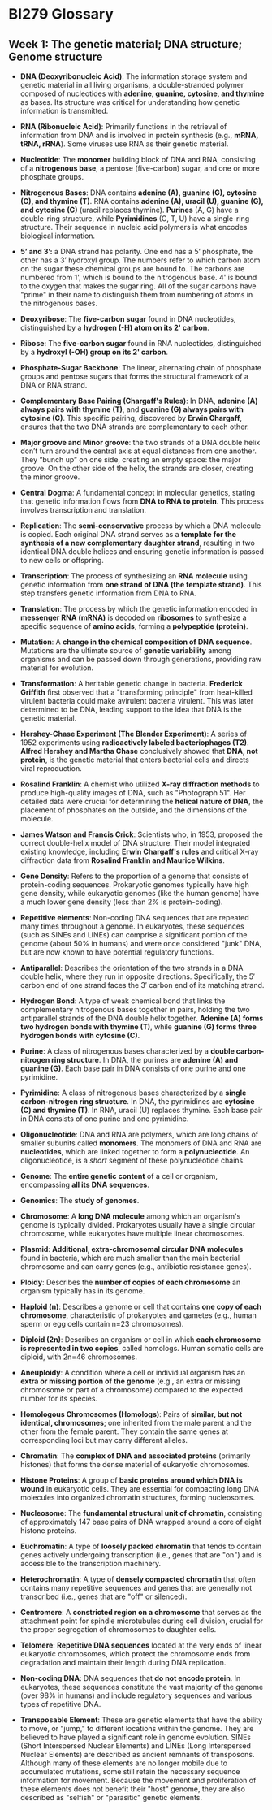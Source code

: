 # BI279 Glossary

## Week 1: The genetic material; DNA structure; Genome structure

- **DNA (Deoxyribonucleic Acid)**: The information storage system and genetic material in all living organisms, a double-stranded polymer composed of nucleotides with **adenine, guanine, cytosine, and thymine** as bases. Its structure was critical for understanding how genetic information is transmitted.
- **RNA (Ribonucleic Acid)**: Primarily functions in the retrieval of information from DNA and is involved in protein synthesis (e.g., **mRNA, tRNA, rRNA**). Some viruses use RNA as their genetic material.
- **Nucleotide**: The **monomer** building block of DNA and RNA, consisting of a **nitrogenous base**, a pentose (five-carbon) sugar, and one or more phosphate groups.
- **Nitrogenous Bases**: DNA contains **adenine (A), guanine (G), cytosine (C), and thymine (T)**. RNA contains **adenine (A), uracil (U), guanine (G), and cytosine (C)** (uracil replaces thymine). **Purines** (A, G) have a double-ring structure, while **Pyrimidines** (C, T, U) have a single-ring structure. Their sequence in nucleic acid polymers is what encodes biological information. 
- **5’ and 3’:** a DNA strand has polarity. One end has a 5’ phosphate, the other has a 3’ hydroxyl group. The numbers refer to which carbon atom on the sugar these chemical groups are bound to. The carbons are numbered from 1', which is bound to the nitrogenous base. 4' is bound to the oxygen that makes the sugar ring. All of the sugar carbons have "prime" in their name to distinguish them from numbering of atoms in the nitrogenous bases. 
- **Deoxyribose**: The **five-carbon sugar** found in DNA nucleotides, distinguished by a **hydrogen (-H) atom on its 2' carbon**.
- **Ribose**: The **five-carbon sugar** found in RNA nucleotides, distinguished by a **hydroxyl (-OH) group on its 2' carbon**.
- **Phosphate-Sugar Backbone**: The linear, alternating chain of phosphate groups and pentose sugars that forms the structural framework of a DNA or RNA strand.
- **Complementary Base Pairing (Chargaff's Rules)**: In DNA, **adenine (A) always pairs with thymine (T)**, and **guanine (G) always pairs with cytosine (C)**. This specific pairing, discovered by **Erwin Chargaff**, ensures that the two DNA strands are complementary to each other.
- **Major groove and Minor groove**: the two strands of a DNA double helix don’t turn around the central axis at equal distances from one another. They “bunch up” on one side, creating an empty space: the major groove. On the other side of the helix, the strands are closer, creating the minor groove.
- **Central Dogma**: A fundamental concept in molecular genetics, stating that genetic information flows from **DNA to RNA to protein**. This process involves transcription and translation.
- **Replication**: The **semi-conservative** process by which a DNA molecule is copied. Each original DNA strand serves as a **template for the synthesis of a new complementary daughter strand**, resulting in two identical DNA double helices and ensuring genetic information is passed to new cells or offspring.
- **Transcription**: The process of synthesizing an **RNA molecule** using genetic information from **one strand of DNA (the template strand)**. This step transfers genetic information from DNA to RNA.
- **Translation**: The process by which the genetic information encoded in **messenger RNA (mRNA)** is decoded on **ribosomes** to synthesize a specific sequence of **amino acids**, forming a **polypeptide (protein)**.
- **Mutation**: A **change in the chemical composition of DNA sequence**. Mutations are the ultimate source of **genetic variability** among organisms and can be passed down through generations, providing raw material for evolution.
- **Transformation**: A heritable genetic change in bacteria. **Frederick Griffith** first observed that a "transforming principle" from heat-killed virulent bacteria could make avirulent bacteria virulent. This was later determined to be DNA, leading support to the idea that DNA is the genetic material.
- **Hershey-Chase Experiment (The Blender Experiment)**: A series of 1952 experiments using **radioactively labeled bacteriophages (T2)**. **Alfred Hershey and Martha Chase** conclusively showed that **DNA, not protein**, is the genetic material that enters bacterial cells and directs viral reproduction.
- **Rosalind Franklin**: A chemist who utilized **X-ray diffraction methods** to produce high-quality images of DNA, such as "Photograph 51". Her detailed data were crucial for determining the **helical nature of DNA**, the placement of phosphates on the outside, and the dimensions of the molecule. 
- **James Watson and Francis Crick**: Scientists who, in 1953, proposed the correct double-helix model of DNA structure. Their model integrated existing knowledge, including **Erwin Chargaff's rules** and critical X-ray diffraction data from **Rosalind Franklin and Maurice Wilkins**.
- **Gene Density**: Refers to the proportion of a genome that consists of protein-coding sequences. Prokaryotic genomes typically have high gene density, while eukaryotic genomes (like the human genome) have a much lower gene density (less than 2% is protein-coding).
- **Repetitive elements**: Non-coding DNA sequences that are repeated many times throughout a genome. In eukaryotes, these sequences (such as SINEs and LINEs) can comprise a significant portion of the genome (about 50% in humans) and were once considered "junk" DNA, but are now known to have potential regulatory functions.
- **Antiparallel**: Describes the orientation of the two strands in a DNA double helix, where they run in opposite directions. Specifically, the 5′ carbon end of one strand faces the 3′ carbon end of its matching strand.
- **Hydrogen Bond**: A type of weak chemical bond that links the complementary nitrogenous bases together in pairs, holding the two antiparallel strands of the DNA double helix together. **Adenine (A) forms two hydrogen bonds with thymine (T)**, while **guanine (G) forms three hydrogen bonds with cytosine (C)**.
- **Purine**: A class of nitrogenous bases characterized by a **double carbon-nitrogen ring structure**. In DNA, the purines are **adenine (A) and guanine (G)**. Each base pair in DNA consists of one purine and one pyrimidine.
- **Pyrimidine**: A class of nitrogenous bases characterized by a **single carbon-nitrogen ring structure**. In DNA, the pyrimidines are **cytosine (C) and thymine (T)**. In RNA, uracil (U) replaces thymine. Each base pair in DNA consists of one purine and one pyrimidine.
- **Oligonucleotide**: DNA and RNA are polymers, which are long chains of smaller subunits called **monomers**. The monomers of DNA and RNA are **nucleotides**, which are linked together to form a **polynucleotide**. An oligonucleotide, is a *short* segment of these polynucleotide chains.

- **Genome**: The **entire genetic content** of a cell or organism, encompassing **all its DNA sequences**.
- **Genomics**: The **study of genomes**.
- **Chromosome**: A **long DNA molecule** among which an organism's genome is typically divided. Prokaryotes usually have a single circular chromosome, while eukaryotes have multiple linear chromosomes.
- **Plasmid**: **Additional, extra-chromosomal circular DNA molecules** found in bacteria, which are much smaller than the main bacterial chromosome and can carry genes (e.g., antibiotic resistance genes).
- **Ploidy**: Describes the **number of copies of each chromosome** an organism typically has in its genome.
- **Haploid (n)**: Describes a genome or cell that contains **one copy of each chromosome**, characteristic of prokaryotes and gametes (e.g., human sperm or egg cells contain n=23 chromosomes).
- **Diploid (2n)**: Describes an organism or cell in which **each chromosome is represented in two copies**, called homologs. Human somatic cells are diploid, with 2n=46 chromosomes.
- **Aneuploidy**: A condition where a cell or individual organism has an **extra or missing portion of the genome** (e.g., an extra or missing chromosome or part of a chromosome) compared to the expected number for its species.
- **Homologous Chromosomes (Homologs)**: Pairs of **similar, but not identical, chromosomes**; one inherited from the male parent and the other from the female parent. They contain the same genes at corresponding loci but may carry different alleles.
- **Chromatin**: The **complex of DNA and associated proteins** (primarily histones) that forms the dense material of eukaryotic chromosomes.
- **Histone Proteins**: A group of **basic proteins around which DNA is wound** in eukaryotic cells. They are essential for compacting long DNA molecules into organized chromatin structures, forming nucleosomes.
- **Nucleosome**: The **fundamental structural unit of chromatin**, consisting of approximately 147 base pairs of DNA wrapped around a core of eight histone proteins.
- **Euchromatin**: A type of **loosely packed chromatin** that tends to contain genes actively undergoing transcription (i.e., genes that are "on") and is accessible to the transcription machinery.
- **Heterochromatin**: A type of **densely compacted chromatin** that often contains many repetitive sequences and genes that are generally not transcribed (i.e., genes that are "off" or silenced).
- **Centromere**: A **constricted region on a chromosome** that serves as the attachment point for spindle microtubules during cell division, crucial for the proper segregation of chromosomes to daughter cells.
- **Telomere**: **Repetitive DNA sequences** located at the very ends of linear eukaryotic chromosomes, which protect the chromosome ends from degradation and maintain their length during DNA replication.
- **Non-coding DNA**: DNA sequences that **do not encode protein**. In eukaryotes, these sequences constitute the vast majority of the genome (over 98% in humans) and include regulatory sequences and various types of repetitive DNA.
- **Transposable Element**: These are genetic elements that have the ability to move, or "jump," to different locations within the genome. They are believed to have played a significant role in genome evolution. SINEs (Short Interspersed Nuclear Elements) and LINEs (Long Interspersed Nuclear Elements) are described as ancient remnants of transposons. Although many of these elements are no longer mobile due to accumulated mutations, some still retain the necessary sequence information for movement. Because the movement and proliferation of these elements does not benefit their "host" genome, they are also described as "selfish" or "parasitic" genetic elements.